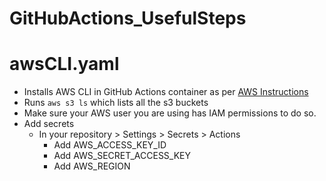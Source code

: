 # GitHubActions_UsefulSteps

# awsCLI.yaml
- Installs AWS CLI in GitHub Actions container as per [AWS Instructions](https://docs.aws.amazon.com/cli/latest/userguide/getting-started-install.html)
- Runs `aws s3 ls` which lists all the s3 buckets
- Make sure your AWS user you are using has IAM permissions to do so.
- Add secrets 
  - In your repository > Settings > Secrets > Actions
    - Add AWS_ACCESS_KEY_ID 
    - Add AWS_SECRET_ACCESS_KEY
    - Add AWS_REGION 

